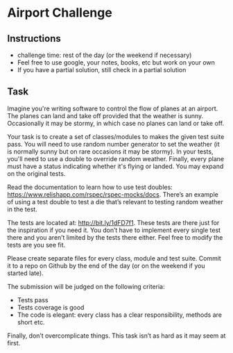 Airport Challenge
=================

Instructions
---------

* challenge time: rest of the day (or the weekend if necessary)
* Feel free to use google, your notes, books, etc but work on your own
* If you have a partial solution, still check in a partial solution

Task
-------

Imagine you're writing software to control the flow of planes at an airport. The planes can land and take off provided that the weather is sunny. Occasionally it may be stormy, in which case no planes can land or take off. 

Your task is to create a set of classes/modules to makes the given test suite pass. You will need to use random number generator to set the weather (it is normally sunny but on rare occasions it may be stormy). In your tests, you'll need to use a double to override random weather. Finally, every plane must have a status indicating whether it's flying or landed. You may expand on the original tests.

Read the documentation to learn how to use test doubles: https://www.relishapp.com/rspec/rspec-mocks/docs. There’s an example of using a test double to test a die that’s relevant to testing random weather in the test.

The tests are located at: http://bit.ly/1dFD7f1. These tests are there just for the inspiration if you need it. You don’t have to implement every single test there and you aren’t limited by the tests there either. Feel free to modify the tests are you see fit.

Please create separate files for every class, module and test suite. Commit it to a repo on Github by the end of the day (or on the weekend if you started late).

The submission will be judged on the following criteria:

* Tests pass
* Tests coverage is good
* The code is elegant: every class has a clear responsibility, methods are short etc.

Finally, don’t overcomplicate things. This task isn’t as hard as it may seem at first. 
